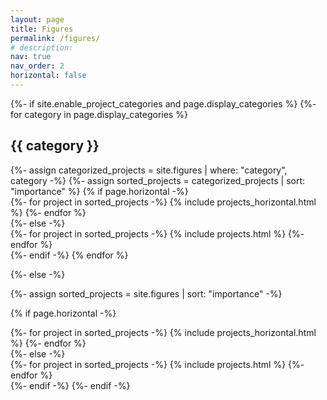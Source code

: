 ```yaml
---
layout: page
title: Figures
permalink: /figures/
# description:
nav: true
nav_order: 2
horizontal: false
---
```


<!-- pages/figures.md -->
<div class="projects">
{%- if site.enable_project_categories and page.display_categories %}
  <!-- Display categorized figures -->
  {%- for category in page.display_categories %}
  <h2 class="category">{{ category }}</h2>
  {%- assign categorized_projects = site.figures | where: "category", category -%}
  {%- assign sorted_projects = categorized_projects | sort: "importance" %}
  <!-- Generate cards for each figure -->
  {% if page.horizontal -%}
  <div class="container">
    <div class="row row-cols-2">
    {%- for project in sorted_projects -%}
      {% include projects_horizontal.html %}
    {%- endfor %}
    </div>
  </div>
  {%- else -%}
  <div class="grid">
    {%- for project in sorted_projects -%}
      {% include projects.html %}
    {%- endfor %}
  </div>
  {%- endif -%}
  {% endfor %}

{%- else -%}
<!-- Display projects without categories -->
  {%- assign sorted_projects = site.figures | sort: "importance" -%}
  <!-- Generate cards for each project -->
  {% if page.horizontal -%}
  <div class="container">
    <div class="row row-cols-2">
    {%- for project in sorted_projects -%}
      {% include projects_horizontal.html %}
    {%- endfor %}
    </div>
  </div>
  {%- else -%}
  <div class="grid">
    {%- for project in sorted_projects -%}
      {% include projects.html %}
    {%- endfor %}
  </div>
  {%- endif -%}
{%- endif -%}
</div>
